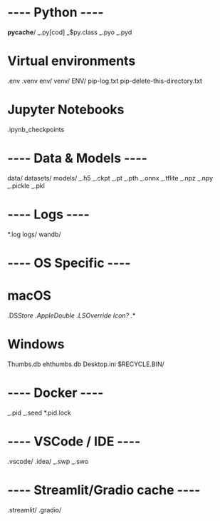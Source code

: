 # ---- Python ----

**pycache**/
_.py[cod]
_$py.class
_.pyo
_.pyd

# Virtual environments

.env
.venv
env/
venv/
ENV/
pip-log.txt
pip-delete-this-directory.txt

# Jupyter Notebooks

.ipynb_checkpoints

# ---- Data & Models ----

data/
datasets/
models/
_.h5
_.ckpt
_.pt
_.pth
_.onnx
_.tflite
_.npz
_.npy
_.pickle
_.pkl

# ---- Logs ----

\*.log
logs/
wandb/

# ---- OS Specific ----

# macOS

.DS*Store
.AppleDouble
.LSOverride
Icon?
.*\*

# Windows

Thumbs.db
ehthumbs.db
Desktop.ini
$RECYCLE.BIN/

# ---- Docker ----

_.pid
_.seed
\*.pid.lock

# ---- VSCode / IDE ----

.vscode/
.idea/
_.swp
_.swo

# ---- Streamlit/Gradio cache ----

.streamlit/
.gradio/
